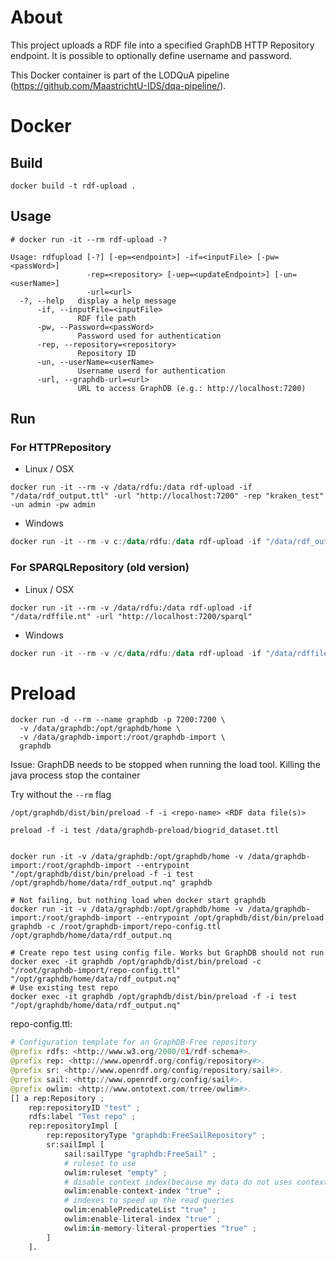 # About
This project uploads a RDF file into a specified GraphDB HTTP Repository endpoint. It is possible to optionally define username and password.

This Docker container is part of the LODQuA pipeline (https://github.com/MaastrichtU-IDS/dqa-pipeline/).

# Docker
## Build
```shell
docker build -t rdf-upload .
```
## Usage
```shell
# docker run -it --rm rdf-upload -?

Usage: rdfupload [-?] [-ep=<endpoint>] -if=<inputFile> [-pw=<passWord>]
                 -rep=<repository> [-uep=<updateEndpoint>] [-un=<userName>]
                 -url=<url>
  -?, --help   display a help message
      -if, --inputFile=<inputFile>
               RDF file path
      -pw, --Password=<passWord>
               Password used for authentication
      -rep, --repository=<repository>
               Repository ID
      -un, --userName=<userName>
               Username userd for authentication
      -url, --graphdb-url=<url>
               URL to access GraphDB (e.g.: http://localhost:7200)

```
## Run
### For HTTPRepository

- Linux / OSX

```shell
docker run -it --rm -v /data/rdfu:/data rdf-upload -if "/data/rdf_output.ttl" -url "http://localhost:7200" -rep "kraken_test" -un admin -pw admin
```

- Windows

```powershell
docker run -it --rm -v c:/data/rdfu:/data rdf-upload -if "/data/rdf_output.ttl" -url "http://localhost:7200" -rep "kraken_test" -un admin -pw admin
```



### For SPARQLRepository (old version)

* Linux / OSX

```shell
docker run -it --rm -v /data/rdfu:/data rdf-upload -if "/data/rdffile.nt" -url "http://localhost:7200/sparql"
```
* Windows

```powershell
docker run -it --rm -v /c/data/rdfu:/data rdf-upload -if "/data/rdffile.nt" -url "http://localhost:7200/sparql"
```



# Preload

```shell
docker run -d --rm --name graphdb -p 7200:7200 \
  -v /data/graphdb:/opt/graphdb/home \
  -v /data/graphdb-import:/root/graphdb-import \
  graphdb
```



Issue: GraphDB needs to be stopped when running the load tool. Killing the java process stop the container

Try without the `--rm` flag

```shell
/opt/graphdb/dist/bin/preload -f -i <repo-name> <RDF data file(s)>

preload -f -i test /data/graphdb-preload/biogrid_dataset.ttl


docker run -it -v /data/graphdb:/opt/graphdb/home -v /data/graphdb-import:/root/graphdb-import --entrypoint "/opt/graphdb/dist/bin/preload -f -i test /opt/graphdb/home/data/rdf_output.nq" graphdb

# Not failing, but nothing load when docker start graphdb
docker run -it -v /data/graphdb:/opt/graphdb/home -v /data/graphdb-import:/root/graphdb-import --entrypoint /opt/graphdb/dist/bin/preload graphdb -c /root/graphdb-import/repo-config.ttl /opt/graphdb/home/data/rdf_output.nq

# Create repo test using config file. Works but GraphDB should not run
docker exec -it graphdb /opt/graphdb/dist/bin/preload -c "/root/graphdb-import/repo-config.ttl" "/opt/graphdb/home/data/rdf_output.nq"
# Use existing test repo
docker exec -it graphdb /opt/graphdb/dist/bin/preload -f -i test "/opt/graphdb/home/data/rdf_output.nq"
```

repo-config.ttl:

```python
# Configuration template for an GraphDB-Free repository
@prefix rdfs: <http://www.w3.org/2000/01/rdf-schema#>.
@prefix rep: <http://www.openrdf.org/config/repository#>.
@prefix sr: <http://www.openrdf.org/config/repository/sail#>.
@prefix sail: <http://www.openrdf.org/config/sail#>.
@prefix owlim: <http://www.ontotext.com/trree/owlim#>.
[] a rep:Repository ;
    rep:repositoryID "test" ;
    rdfs:label "Test repo" ;
    rep:repositoryImpl [
        rep:repositoryType "graphdb:FreeSailRepository" ;
        sr:sailImpl [
            sail:sailType "graphdb:FreeSail" ;
            # ruleset to use
            owlim:ruleset "empty" ;
            # disable context index(because my data do not uses contexts)
            owlim:enable-context-index "true" ;
            # indexes to speed up the read queries
            owlim:enablePredicateList "true" ;
            owlim:enable-literal-index "true" ;
            owlim:in-memory-literal-properties "true" ;
        ]
    ].
```

